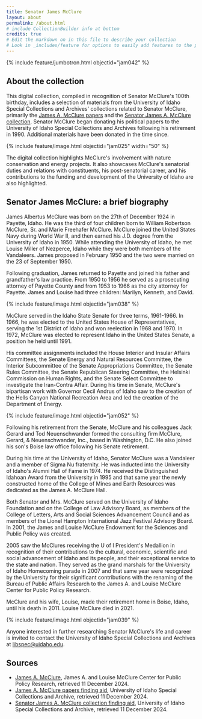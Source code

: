 ```yaml
---
title: Senator James McClure
layout: about
permalink: /about.html
# include CollectionBuilder info at bottom
credits: true
# Edit the markdown on in this file to describe your collection
# Look in _includes/feature for options to easily add features to the page
---
```

{% include feature/jumbotron.html objectid="jam042" %}

## About the collection

This digital collection, compiled in recognition of Senator McClure's 100th birthday, includes a selection of materials from the University of Idaho Special Collections and Archives' collections related to Senator McClure, primarily the <a href="https://archiveswest.orbiscascade.org/ark:80444/xv95388">James A. McClure papers</a> and the <a href="https://archiveswest.orbiscascade.org/ark:80444/xv927544">Senator James A. McClure collection</a>.  Senator McClure began donating his political papers to the University of Idaho Special Collections and Archives following his retirement in 1990. Additional materials have been donated in the time since. 


{% include feature/image.html objectid="jam025" width="50" %}

The digital collection highlights McClure's involvement with nature conservation and energy projects. It also showcases McClure's senatorial duties and relations with constituents, his post-senatorial career, and his contributions to the funding and development of the University of Idaho are also highlighted.  

## Senator James McClure: a brief biography

James Albertus McClure was born on the 27th of December 1924 in Payette, Idaho. He was the third of four children born to William Robertson McClure, Sr. and Marie Freehafer McClure. McClure joined the United States Navy during World War II, and then earned his J.D. degree from the University of Idaho in 1950. While attending the University of Idaho, he met Louise Miller of Nezperce, Idaho while they were both members of the Vandaleers. James proposed in February 1950 and the two were married on the 23 of September 1950. 

Following graduation, James returned to Payette and joined his father and grandfather's law practice. From 1950 to 1956 he served as a prosecuting attorney of Payette County and from 1953 to 1966 as the city attorney for Payette. James and Louise had three children: Marilyn, Kenneth, and David. 

{% include feature/image.html objectid="jam038" %}

McClure served in the Idaho State Senate for three terms, 1961-1966. In 1966, he was elected to the United States House of Representatives, serving the 1st District of Idaho and won reelection in 1968 and 1970. In 1972, McClure was elected to represent Idaho in the United States Senate, a position he held until 1991. 

His committee assignments included the House Interior and Insular Affairs Committees, the Senate Energy and Natural Resources Committee, the Interior Subcommittee of the Senate Appropriations Committee, the Senate Rules Committee, the Senate Republican Steering Committee, the Helsinki Commission on Human Rights, and the Senate Select Committee to investigate the Iran-Contra Affair. During his time in Senate, McClure's bipartisan work with Governor Cecil Andrus of Idaho saw to the creation of the Hells Canyon National Recreation Area and led the creation of the Department of Energy.

{% include feature/image.html objectid="jam052" %}

Following his retirement from the Senate, McClure and his colleagues Jack Gerard and Tod Neuenschwander formed the consulting firm McClure, Gerard, & Neuenschwander, Inc., based in Washington, D.C. He also joined his son's Boise law office following his Senate retirement.

During his time at the University of Idaho, Senator McClure was a Vandaleer and a member of Sigma Nu fraternity. He was inducted into the University of Idaho's Alumni Hall of Fame in 1974. He received the Distinguished Idahoan Award from the University in 1995 and that same year the newly constructed home of the College of Mines and Earth Resources was dedicated as the James A. McClure Hall.  

Both Senator and Mrs. McClure served on the University of Idaho Foundation and on the College of Law Advisory Board, as members of the College of Letters, Arts and Social Sciences Advancement Council and as members of the Lionel Hampton International Jazz Festival Advisory Board. In 2001, the James and Louise McClure Endowment for the Sciences and Public Policy was created. 

2005 saw the McClures receiving the U of I President's Medallion in recognition of their contributions to the cultural, economic, scientific and social advancement of Idaho and its people, and their exceptional service to the state and nation. They served as the grand marshals for the University of Idaho Homecoming parade in 2007 and that same year were recognized by the University for their significant contributions with the renaming of the Bureau of Public Affairs Research to the James A. and Louise McClure Center for Public Policy Research.  

McClure and his wife, Louise, made their retirement home in Boise, Idaho, until his death in 2011. Louise McClure died in 2021.  

{% include feature/image.html objectid="jam039" %}

Anyone interested in further researching Senator McClure's life and career is invited to contact the University of Idaho Special Collections and Archives at <libspec@uidaho.edu>. 

## Sources

- [James A. McClure](https://perma.cc/5XZZ-4LZW), James A. and Louise McClure Center for Public Policy Research, retrieved 11 December 2024.
- [James A. McClure papers finding aid](https://archiveswest.orbiscascade.org/ark:80444/xv95388), University of Idaho Special Collections and Archive, retrieved 11 December 2024.
- [Senator James A. McClure collection finding aid](https://archiveswest.orbiscascade.org/ark:80444/xv927544), University of Idaho Special Collections and Archive, retrieved 11 December 2024.

